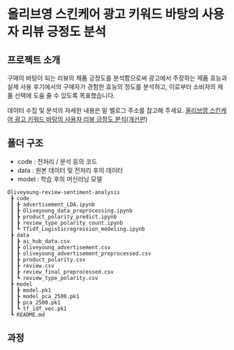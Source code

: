 # 올리브영 스킨케어 광고 키워드 바탕의 사용자 리뷰 긍정도 분석


## 프로젝트 소개
구매의 바탕이 되는 리뷰의 제품 긍정도를 분석함으로써 광고에서 주장하는 제품 효능과 실제 사용 후기에서의 구매자가 경험한 효능의 정도를 분석하고, 이로부터 소비자의 제품 선택에 도움 줄 수 있도록 목표했습니다.

데이터 수집 및 분석의 자세한 내용은 밑 벨로그 주소를 찹고해 주세요.
[올리브영 스킨케어 광고 키워드 바탕의 사용자 리뷰 긍정도 분석(개선판)](https://velog.io/@_chaerry_/%EC%98%AC%EB%A6%AC%EB%B8%8C%EC%98%81-%EC%8A%A4%ED%82%A8%EC%BC%80%EC%96%B4-%EA%B4%91%EA%B3%A0-%ED%82%A4%EC%9B%8C%EB%93%9C-%EB%B0%94%ED%83%95%EC%9D%98-%EC%82%AC%EC%9A%A9%EC%9E%90-%EB%A6%AC%EB%B7%B0-%EA%B8%8D%EC%A0%95%EB%8F%84-%EB%B6%84%EC%84%9D%EA%B0%9C%EC%84%A0%ED%8E%B8)


## 폴더 구조
- code : 전처리 / 분석 등의 코드
- data : 원본 데이터 및 전처리 후의 데이터
- model : 학습 후의 머신러닝 모델
```
Oliveyoung-review-sentiment-analysis
 ┣ code
 ┃ ┣ advertisement_LDA.ipynb
 ┃ ┣ Oliveyoung_data_preprocessing.ipynb
 ┃ ┣ product_polarity_predict.ipynb
 ┃ ┣ review_type_polarity_count.ipynb
 ┃ ┗ Tfidf_Logisticregression_modeling.ipynb
 ┣ data
 ┃ ┣ ai_hub_data.csv
 ┃ ┣ oliveyoung_advertisement.csv
 ┃ ┣ oliveyoung_advertisement_preprocessed.csv
 ┃ ┣ product_polarity.csv
 ┃ ┣ review.csv
 ┃ ┣ review_final_preprocessed.csv
 ┃ ┗ review_type_polarity.csv
 ┣ model
 ┃ ┣ model.pk1
 ┃ ┣ model_pca_2500.pk1
 ┃ ┣ pca_2500.pk1
 ┃ ┗ tf_idf_vec.pk1
 ┗ README.md
```

## 과정



